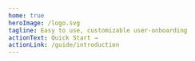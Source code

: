 ```yaml
---
home: true
heroImage: /logo.svg
tagline: Easy to use, customizable user-onboarding
actionText: Quick Start →
actionLink: /guide/introduction
---
```

